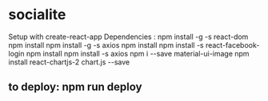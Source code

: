 # socialite
Setup with create-react-app
Dependencies :
npm install -g -s react-dom
npm install
npm install -g -s axios
npm install
npm install -s react-facebook-login
npm install 
npm install -s axios
npm i --save material-ui-image
npm install react-chartjs-2 chart.js --save


## to deploy: npm run deploy
